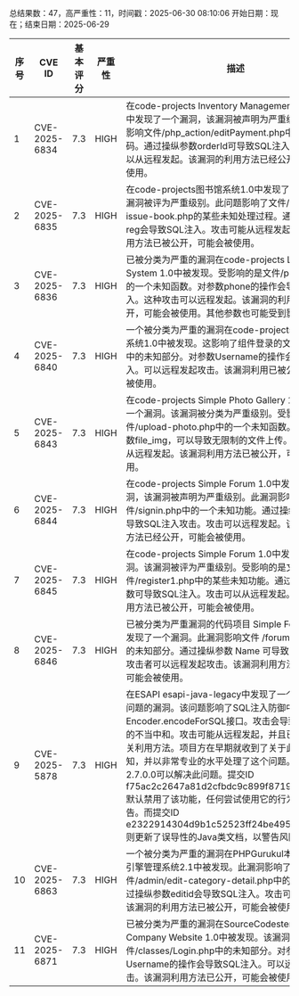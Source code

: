 总结果数：47，高严重性：11，时间戳：2025-06-30 08:10:06
开始日期：现在；结束日期：2025-06-29

| 序号 | CVE ID | 基本评分 | 严重性 | 描述 | 参考资料 |
|-----|--------|------------|----------|-------------|------------|
| 1 | CVE-2025-6834 | 7.3  | HIGH | 在code-projects Inventory Management System 1.0中发现了一个漏洞，该漏洞被声明为严重级别。此漏洞影响文件/php_action/editPayment.php中的未知代码。通过操纵参数orderId可导致SQL注入攻击。攻击可以从远程发起。该漏洞的利用方法已经公开，可能会被使用。 | [1]https://code-projects.org/<br>[2]https://github.com/xiaoqitc/cve-/issues/5<br>[3]https://vuldb.com/?ctiid.314278<br>[4]https://vuldb.com/?id.314278<br>[5]https://vuldb.com/?submit.603127<br>[6]https://vuldb.com/?submit.603855 |
| 2 | CVE-2025-6835 | 7.3  | HIGH | 在code-projects图书馆系统1.0中发现了一个漏洞。该漏洞被评为严重级别。此问题影响了文件/student-issue-book.php的某些未知处理过程。通过操纵参数reg会导致SQL注入。攻击可能从远程发起。该漏洞的利用方法已被公开，可能会被使用。 | [1]https://code-projects.org/<br>[2]https://github.com/blueandhack/cve/issues/6<br>[3]https://vuldb.com/?ctiid.314279<br>[4]https://vuldb.com/?id.314279<br>[5]https://vuldb.com/?submit.603142 |
| 3 | CVE-2025-6836 | 7.3  | HIGH | 已被分类为严重的漏洞在code-projects Library System 1.0中被发现。受影响的是文件/profile.php中的一个未知函数。对参数phone的操作会导致SQL注入。这种攻击可以远程发起。该漏洞的利用方法已经公开，可能会被使用。其他参数也可能受到影响。 | [1]https://code-projects.org/<br>[2]https://github.com/blueandhack/cve/issues/4<br>[3]https://vuldb.com/?ctiid.314280<br>[4]https://vuldb.com/?id.314280<br>[5]https://vuldb.com/?submit.603145 |
| 4 | CVE-2025-6840 | 7.3  | HIGH | 一个被分类为严重的漏洞在code-projects的产品库存系统1.0中被发现。这影响了组件登录的文件/index.php中的未知部分。对参数Username的操作会导致SQL注入。可以远程发起攻击。该漏洞利用已被公开，可能会被使用。 | [1]https://code-projects.org/<br>[2]https://github.com/ez-lbz/poc/issues/10<br>[3]https://vuldb.com/?ctiid.314283<br>[4]https://vuldb.com/?id.314283<br>[5]https://vuldb.com/?submit.603200 |
| 5 | CVE-2025-6843 | 7.3  | HIGH | 在code-projects Simple Photo Gallery 1.0中发现了一个漏洞。该漏洞被分类为严重级别。受影响的是文件/upload-photo.php中的一个未知函数。通过操纵参数file_img，可以导致无限制的文件上传。此攻击可以从远程发起。该漏洞利用方法已被公开，可能会被使用。 | [1]https://code-projects.org/<br>[2]https://github.com/ez-lbz/poc/issues/13<br>[3]https://vuldb.com/?ctiid.314286<br>[4]https://vuldb.com/?id.314286<br>[5]https://vuldb.com/?submit.603263 |
| 6 | CVE-2025-6844 | 7.3  | HIGH | 在code-projects Simple Forum 1.0中发现了一个漏洞，该漏洞被声明为严重级别。此漏洞影响的是文件/signin.php中的一个未知功能。通过操纵User参数可导致SQL注入攻击。攻击可以远程发起。该漏洞的利用方法已经公开，可能会被使用。 | [1]https://code-projects.org/<br>[2]https://github.com/ez-lbz/poc/issues/14<br>[3]https://vuldb.com/?ctiid.314287<br>[4]https://vuldb.com/?id.314287<br>[5]https://vuldb.com/?submit.603344 |
| 7 | CVE-2025-6845 | 7.3  | HIGH | 在code-projects Simple Forum 1.0中发现了一个漏洞。该漏洞被评为严重级别。受影响的是文件/register1.php中的某些未知功能。通过操纵User参数可导致SQL注入。攻击可以从远程发起。该漏洞的利用方法已被公开，可能会被使用。 | [1]https://code-projects.org/<br>[2]https://github.com/ez-lbz/poc/issues/15<br>[3]https://vuldb.com/?ctiid.314288<br>[4]https://vuldb.com/?id.314288<br>[5]https://vuldb.com/?submit.603345 |
| 8 | CVE-2025-6846 | 7.3  | HIGH | 已被分类为严重漏洞的代码项目 Simple Forum 1.0 中发现了一个漏洞。此漏洞影响文件 /forum_viewfile.php 的未知部分。通过操纵参数 Name 可导致 SQL 注入。攻击者可以远程发起攻击。该漏洞利用方法已经公开，可能会被使用。 | [1]https://code-projects.org/<br>[2]https://github.com/ez-lbz/poc/issues/16<br>[3]https://vuldb.com/?ctiid.314289<br>[4]https://vuldb.com/?id.314289<br>[5]https://vuldb.com/?submit.603346 |
| 9 | CVE-2025-5878 | 7.3  | HIGH | 在ESAPI esapi-java-legacy中发现了一个被分类为有问题的漏洞。该问题影响了SQL注入防御中的Encoder.encodeForSQL接口。攻击会导致对特殊元素的不当中和。攻击可能从远程发起，并且已经公开了相关利用方法。项目方在早期就收到了关于此问题的通知，并以非常专业的水平处理了这个问题。升级到版本2.7.0.0可以解决此问题。提交ID f75ac2c2647a81d2cfbdc9c899f8719c240ed512默认禁用了该功能，任何尝试使用它的行为都会触发警告。而提交ID e2322914304d9b1c52523ff24be495b7832f6a56则更新了误导性的Java类文档，以警告风险。 | [1]https://github.com/ESAPI/esapi-java-legacy/blob/develop/documentation/ESAPI-security-bulletin13.pdf<br>[2]https://github.com/ESAPI/esapi-java-legacy/commit/e2322914304d9b1c52523ff24be495b7832f6a56<br>[3]https://github.com/ESAPI/esapi-java-legacy/commit/f75ac2c2647a81d2cfbdc9c899f8719c240ed512<br>[4]https://github.com/ESAPI/esapi-java-legacy/releases/tag/esapi-2.7.0.0<br>[5]https://github.com/uglory-gll/javasec/blob/main/ESAPI.md<br>[6]https://vuldb.com/?ctiid.314321<br>[7]https://vuldb.com/?id.314321<br>[8]https://vuldb.com/?submit.590149<br>[9]https://vuldb.com/?submit.590150 |
| 10 | CVE-2025-6863 | 7.3  | HIGH | 一个被分类为严重的漏洞在PHPGurukul本地服务搜索引擎管理系统2.1中被发现。此漏洞影响了文件/admin/edit-category-detail.php中的未知功能。通过操纵参数editid会导致SQL注入。攻击可以远程发起。该漏洞的利用方法已被公开，可能会被使用。 | [1]https://github.com/louis-zly/myCVE/issues/1<br>[2]https://phpgurukul.com/<br>[3]https://vuldb.com/?ctiid.314335<br>[4]https://vuldb.com/?id.314335<br>[5]https://vuldb.com/?submit.603386 |
| 11 | CVE-2025-6871 | 7.3  | HIGH | 已被分类为严重的漏洞在SourceCodester Simple Company Website 1.0中被发现。该漏洞影响文件/classes/Login.php中的未知部分。对参数Username的操作会导致SQL注入。可以远程发起攻击。该漏洞利用方法已公开，可能会被使用。 | [1]https://github.com/ez-lbz/poc/issues/27<br>[2]https://vuldb.com/?ctiid.314343<br>[3]https://vuldb.com/?id.314343<br>[4]https://vuldb.com/?submit.603641<br>[5]https://www.sourcecodester.com/ |